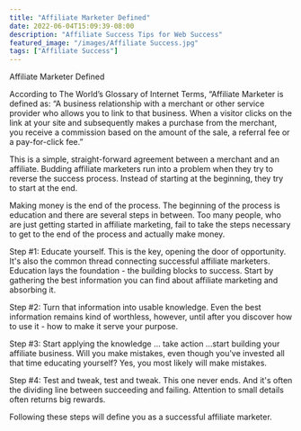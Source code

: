 ```yaml
---
title: "Affiliate Marketer Defined"
date: 2022-06-04T15:09:39-08:00
description: "Affiliate Success Tips for Web Success"
featured_image: "/images/Affiliate Success.jpg"
tags: ["Affiliate Success"]
---
```


Affiliate Marketer Defined

According to The World’s Glossary of Internet Terms, “Affiliate Marketer is defined as: “A business relationship with a merchant or other service provider who allows you to link to that business. When a visitor clicks on the link at your site and subsequently makes a purchase from the merchant, you receive a commission based on the amount of the sale, a referral fee or a pay-for-click fee.”

This is a simple, straight-forward agreement between a merchant and an affiliate. Budding affiliate marketers run into a problem when they try to reverse the success process. Instead of starting at the beginning, they try to start at the end.

Making money is the end of the process. The beginning of the process is education and there are several steps in between. Too many people, who are just getting started in affiliate marketing, fail to take the steps necessary to get to the end of the process and actually make money.

Step #1: Educate yourself. This is the key, opening the door of opportunity. It's also the common thread connecting successful affiliate marketers. Education lays the foundation - the building blocks to success. Start by gathering the best information you can find about affiliate marketing and absorbing it. 

Step #2: Turn that information into usable knowledge. Even the best information remains kind of worthless, however, until after you discover how to use it - how to make it serve your purpose. 

Step #3: Start applying the knowledge ... take action ...start building your affiliate business. Will you make mistakes, even though you've invested all that time educating yourself? Yes, you most likely will make mistakes.

Step #4: Test and tweak, test and tweak. This one never ends. And it's often the dividing line between succeeding and failing. Attention to small details often returns big rewards.

Following these steps will define you as a successful affiliate marketer. 



